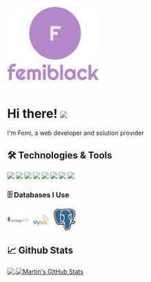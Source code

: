 [![Header](https://raw.githubusercontent.com/FemiBlack/FemiBlack/main/sample-1.png "Header")](https://femiblack.github.io/)

# Hi there! <img src="https://raw.githubusercontent.com/MartinHeinz/MartinHeinz/master/wave.gif" width="30px">

I'm Femi, a web developer and solution provider

## 🛠 Technologies & Tools
![](https://img.shields.io/badge/OS-Linux-informational?style=for-the-badge&logo=linux&logoColor=white&color=ffcc33)
![](https://img.shields.io/badge/Code-Python-informational?style=for-the-badge&logo=python&logoColor=white&color=306998)
![](https://img.shields.io/badge/Code-JavaScript-informational?style=for-the-badge&logo=javascript&logoColor=white&color=ffd43b)
![](https://img.shields.io/badge/Code-Vue-informational?style=for-the-badge&logo=vue.js&logoColor=white&color=2bbc8a)
![](https://img.shields.io/badge/Shell-Bash-informational?style=for-the-badge&logo=gnu-bash&logoColor=white&color=222222)
![](https://img.shields.io/badge/Tools-PostgreSQL-informational?style=for-the-badge&logo=postgresql&logoColor=white&color=0064a5)
![](https://img.shields.io/badge/Tools-Docker-informational?style=for-the-badge&logo=docker&logoColor=white&color=1D63ED)
![](https://img.shields.io/badge/Code-React-informational?style=for-the-badge&logo=react&logoColor=white&color=61dafb)

### 🗄 Databases I Use
<code><img height="50" src="https://raw.githubusercontent.com/github/explore/80688e429a7d4ef2fca1e82350fe8e3517d3494d/topics/mongodb/mongodb.png"></code>
<code><img height="50" src="https://raw.githubusercontent.com/github/explore/80688e429a7d4ef2fca1e82350fe8e3517d3494d/topics/mysql/mysql.png"></code>
<code><img height="50" src="https://raw.githubusercontent.com/github/explore/80688e429a7d4ef2fca1e82350fe8e3517d3494d/topics/postgresql/postgresql.png"></code>

## 📈 Github Stats

<a href="https://github.com/FemiBlack/FemiBlack">
  <img align="center" src="https://github-readme-stats-pi-three-63.vercel.app/api/top-langs/?username=FemiBlack&hide=java,html,tex&title_color=ffffff&text_color=c9cacc&icon_color=2bbc8a&bg_color=1d1f21&langs_count=3" />
</a>
<a href="https://github.com/FemiBlack/FemiBlack">
  <img align="center" src="https://github-readme-stats-pi-three-63.vercel.app/api?username=FemiBlack&show_icons=true&line_height=27&count_private=true&title_color=ffffff&text_color=c9cacc&icon_color=2bbc8a&bg_color=1d1f21" alt="Martin's GitHub Stats" />
</a>

<!-- ![Profile views](https://gpvc.arturio.dev/FemiBlack) -->
